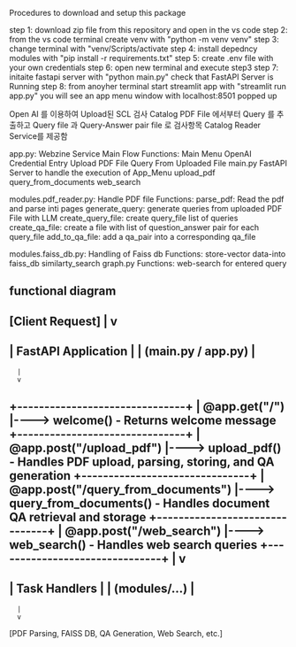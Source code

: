 Procedures to download and setup this package

step 1: download zip file from this repository and open in the vs code
step 2: from the vs code terminal create venv with "python -m venv venv"
step 3: change terminal with "venv/Scripts/activate
step 4: install depedncy modules with "pip install -r requirements.txt"
step 5: create .env file with your own credentials
step 6: open new terminal and execute step3
step 7: initaite fastapi server with "python main.py"
        check that FastAPI Server is Running
step 8: from anoyher terminal start streamlit app with "streamlit run app.py"
        you will see an app menu window with localhost:8501 popped up

Open AI 를 이용하여 Upload된 SCL 검사 Catalog PDF File 에서부터 Query 를 추출하고 Query file 과 Query-Answer pair file 로 검사항목 Catalog Reader Service를 제공함

app.py:  Webzine Service Main Flow 
  Functions: Main Menu
    OpenAI Credential Entry
    Upload PDF File
    Query From Uploaded File
main.py FastAPI Server to handle the execution of App_Menu
    upload_pdf
    query_from_documents
    web_search
    
    
modules.pdf_reader.py: Handle PDF file
  Functions:
    parse_pdf: Read the pdf and parse inti pages
    generate_query: generate queries from uploaded PDF File with LLM
    create_query_file: create query_file list of queries
    create_qa_file: create a file with list of question_answer pair for each query_file
    add_to_qa_file: add a qa_pair into a corresponding qa_file

modules.faiss_db.py: Handling of Faiss db
  Functions:
     store-vector data-into faiss_db
     similarty_search
graph.py
  Functions:
    web-search for entered query

## functional diagram
[Client Request]
      |
      v
--------------------------
| FastAPI Application    |
| (main.py / app.py)     |
--------------------------
      |
      v
+-------------------------------+
| @app.get("/")                 |----> welcome() - Returns welcome message
+-------------------------------+
| @app.post("/upload_pdf")      |----> upload_pdf() - Handles PDF upload, parsing, storing, and QA generation
+-------------------------------+
| @app.post("/query_from_documents") |----> query_from_documents() - Handles document QA retrieval and storage
+-------------------------------+
| @app.post("/web_search")      |----> web_search() - Handles web search queries
+-------------------------------+
      |
      v
--------------------------
|   Task Handlers         |
| (modules/...)           |
--------------------------
      |
      v
[PDF Parsing, FAISS DB, QA Generation, Web Search, etc.]